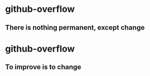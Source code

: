 # github-overflow

## There is nothing permanent, except change

# github-overflow

## To improve is to change
